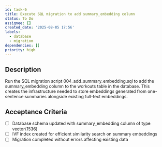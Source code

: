 ```yaml
---
id: task-6
title: Execute SQL migration to add summary_embedding column
status: To Do
assignee: []
created_date: '2025-08-05 17:56'
labels:
  - database
  - migration
dependencies: []
priority: high
---
```


## Description

Run the SQL migration script 004_add_summary_embedding.sql to add the summary_embedding column to the workouts table in the database. This creates the infrastructure needed to store embeddings generated from one-sentence summaries alongside existing full-text embeddings.

## Acceptance Criteria

- [ ] Database schema updated with summary_embedding column of type vector(1536)
- [ ] IVF index created for efficient similarity search on summary embeddings
- [ ] Migration completed without errors affecting existing data
